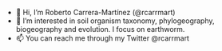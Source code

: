 - 👋 Hi, I’m Roberto Carrera-Martínez (@rcarrmart)
- 👀 I’m interested in soil organism taxonomy, phylogeography, biogeography and evolution. I focus on earthworm. 
- 📫 You can reach me through my Twitter @rcarrmart

<!---
rcarrmart/rcarrmart is a ✨ special ✨ repository because its `README.md` (this file) appears on your GitHub profile.
You can click the Preview link to take a look at your changes.
--->
